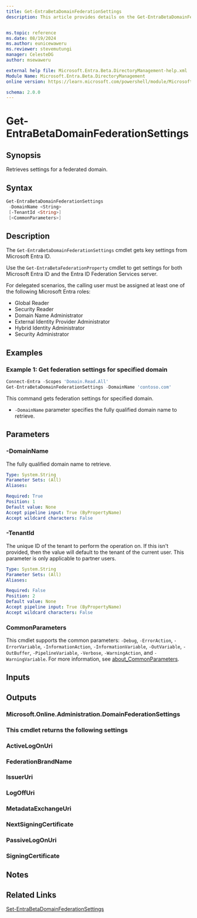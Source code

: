 ```yaml
---
title: Get-EntraBetaDomainFederationSettings
description: This article provides details on the Get-EntraBetaDomainFederationSettings command.


ms.topic: reference
ms.date: 08/19/2024
ms.author: eunicewaweru
ms.reviewer: stevemutungi
manager: CelesteDG
author: msewaweru

external help file: Microsoft.Entra.Beta.DirectoryManagement-help.xml
Module Name: Microsoft.Entra.Beta.DirectoryManagement
online version: https://learn.microsoft.com/powershell/module/Microsoft.Entra.Beta.DirectoryManagement/Get-EntraBetaDomainFederationSettings

schema: 2.0.0
---
```


# Get-EntraBetaDomainFederationSettings

## Synopsis

Retrieves settings for a federated domain.

## Syntax

```powershell
Get-EntraBetaDomainFederationSettings
 -DomainName <String>
 [-TenantId <String>]
 [<CommonParameters>]
```

## Description

The `Get-EntraBetaDomainFederationSettings` cmdlet gets key settings from Microsoft Entra ID.

Use the `Get-EntraBetaFederationProperty` cmdlet to get settings for both Microsoft Entra ID and the Entra ID Federation Services server.

For delegated scenarios, the calling user must be assigned at least one of the following Microsoft Entra roles:

- Global Reader
- Security Reader
- Domain Name Administrator
- External Identity Provider Administrator
- Hybrid Identity Administrator
- Security Administrator

## Examples

### Example 1: Get federation settings for specified domain

```powershell
Connect-Entra -Scopes 'Domain.Read.All'
Get-EntraBetaDomainFederationSettings -DomainName 'contoso.com'
```

This command gets federation settings for specified domain.

- `-DomainName` parameter specifies the fully qualified domain name to retrieve.

## Parameters

### -DomainName

The fully qualified domain name to retrieve.

```yaml
Type: System.String
Parameter Sets: (All)
Aliases:

Required: True
Position: 1
Default value: None
Accept pipeline input: True (ByPropertyName)
Accept wildcard characters: False
```

### -TenantId

The unique ID of the tenant to perform the operation on.
If this isn't provided, then the value will default to the tenant of the current user.
This parameter is only applicable to partner users.

```yaml
Type: System.String
Parameter Sets: (All)
Aliases:

Required: False
Position: 2
Default value: None
Accept pipeline input: True (ByPropertyName)
Accept wildcard characters: False
```

### CommonParameters

This cmdlet supports the common parameters: `-Debug`, `-ErrorAction`, `-ErrorVariable`, `-InformationAction`, `-InformationVariable`, `-OutVariable`, `-OutBuffer`, `-PipelineVariable`, `-Verbose`, `-WarningAction`, and `-WarningVariable`. For more information, see [about_CommonParameters](https://go.microsoft.com/fwlink/?LinkID=113216).

## Inputs

## Outputs

### Microsoft.Online.Administration.DomainFederationSettings

### This cmdlet returns the following settings

### ActiveLogOnUri

### FederationBrandName

### IssuerUri

### LogOffUri

### MetadataExchangeUri

### NextSigningCertificate

### PassiveLogOnUri

### SigningCertificate

## Notes

## Related Links

[Set-EntraBetaDomainFederationSettings](Set-EntraBetaDomainFederationSettings.md)

